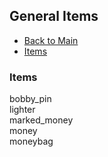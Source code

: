 ## General Items

- [Back to Main](../../README.md)
- [Items](../ITEMS.md)

### Items

bobby_pin  
lighter  
marked_money  
money  
moneybag
